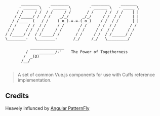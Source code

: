 ```
       ________     ________          ________     _______
      - ______ \   - ______ \        - ______ \   - _____ \
     / /     / /  / /     / /       / /     / /  / /    | |
    / /_____/ /  / /    _/_/      _/_/     / /  / /     | |
   / /____  (   / /    (_o_)-=-=-(_o_)    / /  / /      | |
  / /     / /  / /     / /       / /     / /  / /      / /
 / /     / /  / /     / /       / /     / /  / /      / /
/ /_____/ /  / /_____/ /       / /     / /  / /______/ /
\________-   \________-       /_/     /_/   \_________/

           _______________                                
         /     _______/-'    The Power of Togetherness
        /  _(O)                               
       /__/      
 
```
> A set of common Vue.js components for use with Cuffs reference implementation.

## Credits

Heavely influnced by [Angular PatternFly](https://github.com/patternfly/angular-patternfly)
